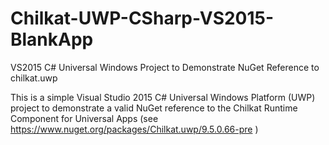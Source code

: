 # Chilkat-UWP-CSharp-VS2015-BlankApp
VS2015 C# Universal Windows Project to Demonstrate NuGet Reference to chilkat.uwp

This is a simple Visual Studio 2015 C# Universal Windows Platform (UWP) project to demonstrate a valid NuGet reference to
the Chilkat Runtime Component for Universal Apps (see https://www.nuget.org/packages/Chilkat.uwp/9.5.0.66-pre )
